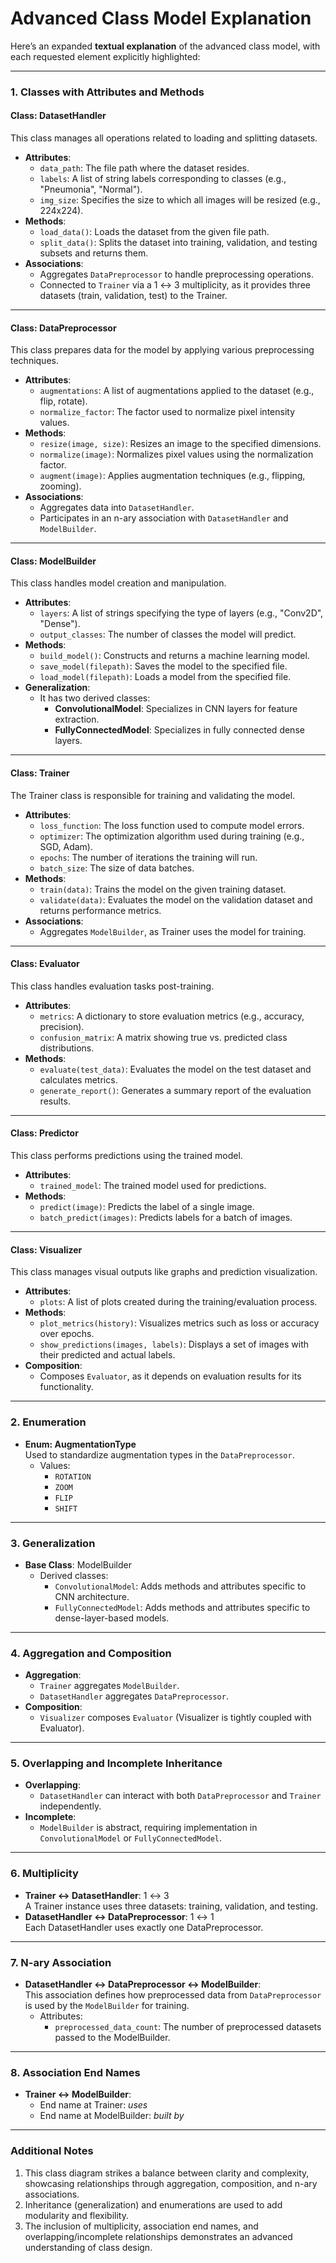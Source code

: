 # Advanced Class Model Explanation

Here’s an expanded **textual explanation** of the advanced class model, with each requested element explicitly highlighted:

---

### **1. Classes with Attributes and Methods**

#### **Class: DatasetHandler**
This class manages all operations related to loading and splitting datasets.  
- **Attributes**:
  - `data_path`: The file path where the dataset resides.
  - `labels`: A list of string labels corresponding to classes (e.g., "Pneumonia", "Normal").
  - `img_size`: Specifies the size to which all images will be resized (e.g., 224x224).
- **Methods**:
  - `load_data()`: Loads the dataset from the given file path.
  - `split_data()`: Splits the dataset into training, validation, and testing subsets and returns them.
- **Associations**:
  - Aggregates `DataPreprocessor` to handle preprocessing operations.
  - Connected to `Trainer` via a 1 ↔ 3 multiplicity, as it provides three datasets (train, validation, test) to the Trainer.

---

#### **Class: DataPreprocessor**
This class prepares data for the model by applying various preprocessing techniques.  
- **Attributes**:
  - `augmentations`: A list of augmentations applied to the dataset (e.g., flip, rotate).
  - `normalize_factor`: The factor used to normalize pixel intensity values.
- **Methods**:
  - `resize(image, size)`: Resizes an image to the specified dimensions.
  - `normalize(image)`: Normalizes pixel values using the normalization factor.
  - `augment(image)`: Applies augmentation techniques (e.g., flipping, zooming).
- **Associations**:
  - Aggregates data into `DatasetHandler`.
  - Participates in an n-ary association with `DatasetHandler` and `ModelBuilder`.

---

#### **Class: ModelBuilder**
This class handles model creation and manipulation.  
- **Attributes**:
  - `layers`: A list of strings specifying the type of layers (e.g., "Conv2D", "Dense").
  - `output_classes`: The number of classes the model will predict.
- **Methods**:
  - `build_model()`: Constructs and returns a machine learning model.
  - `save_model(filepath)`: Saves the model to the specified file.
  - `load_model(filepath)`: Loads a model from the specified file.
- **Generalization**:
  - It has two derived classes:  
    - **ConvolutionalModel**: Specializes in CNN layers for feature extraction.
    - **FullyConnectedModel**: Specializes in fully connected dense layers.

---

#### **Class: Trainer**
The Trainer class is responsible for training and validating the model.  
- **Attributes**:
  - `loss_function`: The loss function used to compute model errors.
  - `optimizer`: The optimization algorithm used during training (e.g., SGD, Adam).
  - `epochs`: The number of iterations the training will run.
  - `batch_size`: The size of data batches.
- **Methods**:
  - `train(data)`: Trains the model on the given training dataset.
  - `validate(data)`: Evaluates the model on the validation dataset and returns performance metrics.
- **Associations**:
  - Aggregates `ModelBuilder`, as Trainer uses the model for training.

---

#### **Class: Evaluator**
This class handles evaluation tasks post-training.  
- **Attributes**:
  - `metrics`: A dictionary to store evaluation metrics (e.g., accuracy, precision).
  - `confusion_matrix`: A matrix showing true vs. predicted class distributions.
- **Methods**:
  - `evaluate(test_data)`: Evaluates the model on the test dataset and calculates metrics.
  - `generate_report()`: Generates a summary report of the evaluation results.

---

#### **Class: Predictor**
This class performs predictions using the trained model.  
- **Attributes**:
  - `trained_model`: The trained model used for predictions.
- **Methods**:
  - `predict(image)`: Predicts the label of a single image.
  - `batch_predict(images)`: Predicts labels for a batch of images.

---

#### **Class: Visualizer**
This class manages visual outputs like graphs and prediction visualization.  
- **Attributes**:
  - `plots`: A list of plots created during the training/evaluation process.
- **Methods**:
  - `plot_metrics(history)`: Visualizes metrics such as loss or accuracy over epochs.
  - `show_predictions(images, labels)`: Displays a set of images with their predicted and actual labels.
- **Composition**:
  - Composes `Evaluator`, as it depends on evaluation results for its functionality.

---

### **2. Enumeration**
- **Enum: AugmentationType**  
  Used to standardize augmentation types in the `DataPreprocessor`.  
  - Values:
    - `ROTATION`
    - `ZOOM`
    - `FLIP`
    - `SHIFT`

---

### **3. Generalization**
- **Base Class**: ModelBuilder  
  - Derived classes:  
    - `ConvolutionalModel`: Adds methods and attributes specific to CNN architecture.
    - `FullyConnectedModel`: Adds methods and attributes specific to dense-layer-based models.

---

### **4. Aggregation and Composition**
- **Aggregation**:
  - `Trainer` aggregates `ModelBuilder`.
  - `DatasetHandler` aggregates `DataPreprocessor`.
- **Composition**:
  - `Visualizer` composes `Evaluator` (Visualizer is tightly coupled with Evaluator).

---

### **5. Overlapping and Incomplete Inheritance**
- **Overlapping**:
  - `DatasetHandler` can interact with both `DataPreprocessor` and `Trainer` independently.
- **Incomplete**:
  - `ModelBuilder` is abstract, requiring implementation in `ConvolutionalModel` or `FullyConnectedModel`.

---

### **6. Multiplicity**
- **Trainer ↔ DatasetHandler**: 1 ↔ 3  
  A Trainer instance uses three datasets: training, validation, and testing.  
- **DatasetHandler ↔ DataPreprocessor**: 1 ↔ 1  
  Each DatasetHandler uses exactly one DataPreprocessor.

---

### **7. N-ary Association**
- **DatasetHandler ↔ DataPreprocessor ↔ ModelBuilder**:  
  This association defines how preprocessed data from `DataPreprocessor` is used by the `ModelBuilder` for training.  
  - Attributes:
    - `preprocessed_data_count`: The number of preprocessed datasets passed to the ModelBuilder.

---

### **8. Association End Names**
- **Trainer ↔ ModelBuilder**:
  - End name at Trainer: *uses*
  - End name at ModelBuilder: *built by*

---

### Additional Notes
1. This class diagram strikes a balance between clarity and complexity, showcasing relationships through aggregation, composition, and n-ary associations.
2. Inheritance (generalization) and enumerations are used to add modularity and flexibility.
3. The inclusion of multiplicity, association end names, and overlapping/incomplete relationships demonstrates an advanced understanding of class design.
